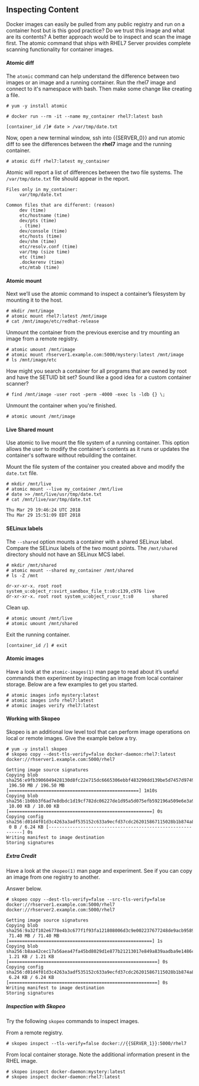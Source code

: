 ## Inspecting Content

Docker images can easily be pulled from any public registry and run on a container host but is this good practice? Do we trust this image and what are its contents? A better approach would be to inspect and scan the image first. The atomic command that ships with RHEL7 Server provides complete scanning functionality for container images.

#### Atomic diff

The ```atomic``` command can help understand the difference between two images or an image and a running container. Run the rhel7 image and connect to it's namespace with bash. Then make some change like creating a file.

~~~shell
# yum -y install atomic

# docker run --rm -it --name my_container rhel7:latest bash

[container_id /]# date > /var/tmp/date.txt
~~~

Now, open a new terminal window, ssh into {{SERVER_0}} and run atomic diff to see the differences between the **rhel7** image and the running container. 

~~~shell
# atomic diff rhel7:latest my_container
~~~

Atomic will report a list of differences between the two file systems. The ```/var/tmp/date.txt``` file should appear in the report.

~~~shell
Files only in my_container:
     var/tmp/date.txt

Common files that are different: (reason)
     dev (time)
     etc/hostname (time)
     dev/pts (time)
     . (time)
     dev/console (time)
     etc/hosts (time)
     dev/shm (time)
     etc/resolv.conf (time)
     var/tmp (size time)
     etc (time)
     .dockerenv (time)
     etc/mtab (time)
~~~

#### Atomic mount

Next we’ll use the atomic command to inspect a container’s filesystem by mounting it to the host.

~~~shell
# mkdir /mnt/image
# atomic mount rhel7:latest /mnt/image
# cat /mnt/image/etc/redhat-release
~~~

Unmount the container from the previous exercise and try mounting an image from a remote registry. 

~~~shell
# atomic umount /mnt/image
# atomic mount rhserver1.example.com:5000/mystery:latest /mnt/image
# ls /mnt/image/etc
~~~

How might you search a container for all programs that are owned by root and have the SETUID bit set? Sound like a good idea for a custom container scanner?

~~~shell
# find /mnt/image -user root -perm -4000 -exec ls -ldb {} \;
~~~

Unmount the container when you're finished.

~~~shell
# atomic umount /mnt/image
~~~

#### Live Shared mount

Use atomic to live mount the file system of a running container. This option allows the user to modify the container's contents as it runs or updates the container's software without rebuilding the container.

Mount the file system of the container you created above and modify the ```date.txt``` file.

~~~shell
# mkdir /mnt/live
# atomic mount --live my_container /mnt/live
# date >> /mnt/live/usr/tmp/date.txt
# cat /mnt/live/var/tmp/date.txt 

Thu Mar 29 19:46:24 UTC 2018
Thu Mar 29 15:51:09 EDT 2018
~~~

#### SELinux labels

The ```--shared``` option mounts a container with a shared SELinux label. Compare the SELinux labels of the two mount points. The ```/mnt/shared``` directory should not have an SELinux MCS label.


~~~shell
# mkdir /mnt/shared
# atomic mount --shared my_container /mnt/shared
# ls -Z /mnt

dr-xr-xr-x. root root system_u:object_r:svirt_sandbox_file_t:s0:c139,c976 live
dr-xr-xr-x. root root system_u:object_r:usr_t:s0       shared
~~~

Clean up.

~~~shell
# atomic umount /mnt/live 
# atomic umount /mnt/shared
~~~

Exit the running container.

~~~shell
[container_id /] # exit
~~~

#### Atomic images

Have a look at the ```atomic-images(1)``` man page to read about it’s useful commands then experiment by inspecting an image from local container storage. Below are a few examples to get you started.

~~~shell
# atomic images info mystery:latest
# atomic images info rhel7:latest
# atomic images verify rhel7:latest
~~~

#### Working with Skopeo

Skopeo is an additional low level tool that can perform image operations on local or remote images. 
Give the example below a try.  

~~~shell
# yum -y install skopeo
# skopeo copy --dest-tls-verify=false docker-daemon:rhel7:latest docker://rhserver1.example.com:5000/rhel7

Getting image source signatures
Copying blob sha256:e9fb3906049428130d8fc22e715dc6665306ebbf483290dd139be5d7457d9749
 196.50 MB / 196.50 MB [=================================================] 1m10s
Copying blob sha256:1b0bb3f6ad7e8dbdc1d19cf782dc06227de1d95a5d075efb592196a509e6e3a9
 10.00 KB / 10.00 KB [======================================================] 0s
Copying config sha256:d01d4f01d3c4263a3adf535152c633a9ecfd37cdc262015867115028b1b874a8
 0 B / 6.24 KB [------------------------------------------------------------] 0s
Writing manifest to image destination
Storing signatures
~~~

##### Extra Credit

Have a look at the ```skopeo(1)``` man page and experiment. See if you can copy an image from one registry to another.

Answer below.

~~~shell
# skopeo copy --dest-tls-verify=false --src-tls-verify=false docker://rhserver1.example.com:5000/rhel7 docker://rhserver2.example.com:5000/rhel7

Getting image source signatures
Copying blob sha256:9a32f102e6778e4b3c677f1f93fa121808006d3c9e002237677248de9acb9589
 71.40 MB / 71.40 MB [======================================================] 1s
Copying blob sha256:b8aa42cec17a56aea47fa45bd8029d1e877b21213017e849a839aadba9e1486c
 1.21 KB / 1.21 KB [========================================================] 0s
Copying config sha256:d01d4f01d3c4263a3adf535152c633a9ecfd37cdc262015867115028b1b874a8
 6.24 KB / 6.24 KB [========================================================] 0s
Writing manifest to image destination
Storing signatures
~~~

##### Inspection with Skopeo

Try the following ```skopeo``` commands to inspect images.

From a remote registry.

~~~shell
# skopeo inspect --tls-verify=false docker://{{SERVER_1}}:5000/rhel7
~~~

From local container storage. Note the additional information present in the RHEL image.

~~~shell
# skopeo inspect docker-daemon:mystery:latest
# skopeo inspect docker-daemon:rhel7:latest
~~~




